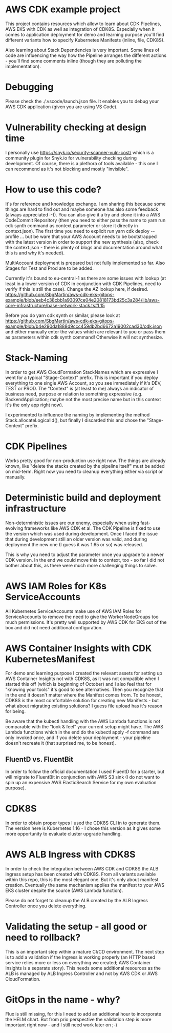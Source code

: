 # AWS CDK example project

This project contains resources which allow to learn about CDK Pipelines, AWS EKS with CDK as well as integration of CDK8S. Especially when it comes to application deployment for demo and learning purpose you'll find different variants how to specify Kubernetes Manifests (inline, file, CDK8S).

Also learning about Stack Dependencies is very important. Some lines of code are influencing the way how the Pipeline arranges the different actions - you'll find some comments inline (though they are polluting the implementation).

# Debugging

Please check the ./.vscode/launch.json file. It enables you to debug your AWS CDK application (given you are using VS Code).

# Vulnerability checking at design time

I personally use https://snyk.io/security-scanner-vuln-cost/ which is a community plugin for Snyk.io for vulnerability checking during development. Of course, there is a plethora of tools available - this one I can recommend as it's not blocking and mostly "invisible".

# How to use this code?

It's for reference and knowledge exchange. I am sharing this because some things are hard to find out and maybe someone has also some feedback (always appreciated :-)). You can also give it a try and clone it into a AWS CodeCommit Repository (then you need to either pass the name to yarn run cdk synth command as context parameter or store it directly in context.json). The first time you need to explicit run yarn cdk deploy --profile ... but be ware that your AWS Account needs to be bootstrapped with the latest version in order to support the new synthesis (also, check the context.json - there is plenty of blogs and documentation around what this is and why it's needed).

MultiAccount deployment is prepared but not fully implemented so far. Also Stages for Test and Prod are to be added.

Currently it's bound to eu-central-1 as there are some issues with lookup (at least in a lower version of CDK in conjunction with CDK Pipelines, need to verify if this is still the case). Change the AZ lookup here, if desired. 
https://github.com/SbgMartin/aws-cdk-eks-gitops-example/blob/eeb4c38cbb1a93097ce04e20818173bd25c3a284/lib/aws-core-infrastructure/base-network-stack.ts#L15

Before you do yarn cdk synth or similar, please look at https://github.com/SbgMartin/aws-cdk-eks-gitops-example/blob/b4e290da1888d9ccc459db2bd6672a19002cad30/cdk.json and either manually enter the values which are relevant to you or pass them as parameters within cdk synth command! Otherwise it will not synthesize.

# Stack-Naming

In order to get AWS CloudFormation StackNames which are expressive I went for a typical "Stage-Context" prefix. This is important if you deploy everything to one single AWS Account, so you see immediately if it's DEV, TEST or PROD. The "Context" is (at least to me) always an indicator of business need, purpose or relation to something expressive (e.g. BackendApplication; maybe not the most precise name but in this context it's the only app right now).

I experimented to influence the naming by implementing the method Stack.allocateLogicalId(), but finally I discarded this and chose the "Stage-Context" prefix.

# CDK Pipelines

Works pretty good for non-production use right now. The things are already known, like "delete the stacks created by the pipeline itself" must be added on mid-term. Right now you need to cleanup everything either via script or manually.

# Deterministic build and deployment infrastructure

Non-deterministic issues are our enemy, especially when using fast-evolving frameworks like AWS CDK et al. The CDK Pipeline is fixed to use the version which was used during development. Once I faced the issue that during development still an older version was valid, and during deployment the new one (I guess it was 1.65 or so) was released.

This is why you need to adjust the parameter once you upgrade to a newer CDK version. In the end we could move this to context, too - so far I did not bother about this, as there were much more challenging things to solve.

# AWS IAM Roles for K8s ServiceAccounts

All Kubernetes ServiceAccounts make use of AWS IAM Roles for ServiceAccounts to remove the need to give the WorkerNodeGroups too much permissions. It's pretty well supported by AWS CDK for EKS out of the box and did not need additional configuration.

# AWS Container Insights with CDK KubernetesManifest

For demo and learning purpose I created the relevant assets for setting up AWS Container Insights not with CDK8S, as it was not compatible when I started this off (which is beginning of October) and I also feel that for "knowing your tools" it's good to see alternatives. Then you recognize that in the end it doesn't matter where the Manifest comes from. To be honest, CDK8S is the most comfortable solution for creating new Manifests - but what about migrating existing solutions? I guess file upload has it's reason for being.

Be aware that the kubectl handling with the AWS Lambda functions is not comparable with the "look & feel" your current setup might have. The AWS Lambda functions which in the end do the kubectl apply -f command are only invoked once, and if you delete your deployment - your pipeline doesn't recreate it (that surprised me, to be honest).

## FluentD vs. FluentBit

In order to follow the official documentation I used FluentD for a starter, but will migrate to FluentBit in conjunction with AWS S3 sink (I do not want to spin up an expensive AWS ElasticSearch Service for my own evaluation purpose).

# CDK8S

In order to obtain proper types I used the CDK8S CLI in to generate them. The version here is Kubernetes 1.16 - I chose this version as it gives some more opportunity to evaluate cluster upgrade handling.

# AWS ALB Ingress with CDK8S

In order to check the integration between AWS CDK and CDK8S the ALB Ingress setup has been created with CDK8S. From all variants available within this repo, this is the most elegant one. But it's only about manifest creation. Eventually the same mechanism applies the manifest to your AWS EKS cluster despite the source (AWS Lambda function).

Please do not forget to cleanup the ALB created by the ALB Ingress Controller once you delete everything.

# Validating the setup - all good or need to rollback?

This is an important step within a mature CI/CD environment. The next step is to add a validation if the Ingress is working properly (an HTTP based service relies more or less on everything we created; AWS Container Insights is a separate story). This needs some additional resources as the ALB is managed by ALB Ingress Controller and not by AWS CDK or AWS CloudFormation.

# GitOps in the name - why? 

Flux is still missing, for this I need to add an additional hour to incorporate the HELM chart. But from prio perspective the validation step is more important right now - and I still need work later on ;-)




